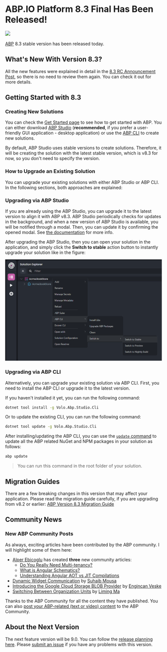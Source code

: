 # ABP.IO Platform 8.3 Final Has Been Released!

![](cover-image.png)

[ABP](https://abp.io/) 8.3 stable version has been released today.

## What's New With Version 8.3?

All the new features were explained in detail in the [8.3 RC Announcement Post](https://blog.abp.io/abp/announcing-abp-8-3-release-candidate), so there is no need to review them again. You can check it out for more details. 

## Getting Started with 8.3

### Creating New Solutions

You can check the [Get Started page](https://abp.io/get-started) to see how to get started with ABP. You can either download [ABP Studio](https://abp.io/get-started#abp-studio-tab) (**recommended**, if you prefer a user-friendly GUI application - desktop application) or use the [ABP CLI](https://abp.io/docs/latest/cli) to create new solutions.

By default, ABP Studio uses stable versions to create solutions. Therefore, it will be creating the solution with the latest stable version, which is v8.3 for now, so you don't need to specify the version.

### How to Upgrade an Existing Solution

You can upgrade your existing solutions with either ABP Studio or ABP CLI. In the following sections, both approaches are explained:

### Upgrading via ABP Studio

If you are already using the ABP Studio, you can upgrade it to the latest version to align it with ABP v8.3. ABP Studio periodically checks for updates in the background, and when a new version of ABP Studio is available, you will be notified through a modal. Then, you can update it by confirming the opened modal. See [the documentation](https://abp.io/docs/latest/studio/installation#upgrading) for more info.

After upgrading the ABP Studio, then you can open your solution in the application, and simply click the **Switch to stable** action button to instantly upgrade your solution like in the figure:

![](switch-to-stable.png)

### Upgrading via ABP CLI

Alternatively, you can upgrade your existing solution via ABP CLI. First, you need to install the ABP CLI or upgrade it to the latest version.

If you haven't installed it yet, you can run the following command:

```bash
dotnet tool install -g Volo.Abp.Studio.Cli
```

Or to update the existing CLI, you can run the following command:

```bash
dotnet tool update -g Volo.Abp.Studio.Cli
```

After installing/updating the ABP CLI, you can use the [`update` command](https://abp.io/docs/latest/CLI#update) to update all the ABP related NuGet and NPM packages in your solution as follows:

```bash
abp update
```

> You can run this command in the root folder of your solution.

## Migration Guides

There are a few breaking changes in this version that may affect your application. Please read the migration guide carefully, if you are upgrading from v8.2 or earlier: [ABP Version 8.3 Migration Guide](https://abp.io/docs/8.3/release-info/migration-guides/abp-8-3)

## Community News

### New ABP Community Posts

As always, exciting articles have been contributed by the ABP community. I will highlight some of them here:

* [Alper Ebicoglu](https://twitter.com/alperebicoglu) has created **three** new community articles:
    * [Do You Really Need Multi-tenancy?](https://abp.io/community/articles/do-you-really-need-multitenancy-hpwn44r3)
    * [What is Angular Schematics?](https://abp.io/community/articles/what-is-angular-schematics-2z4jusf5)
    * [Understanding Angular AOT vs JIT Compilations](https://abp.io/community/articles/understanding-angular-aot-vs-jit-compilations-0r0a0a3f)
* [Dynamic Widget Communication](https://abp.io/community/articles/dynamic-widget-communication-uvun7q23) by [Suhaib Mousa](https://suhaibmousa.com/)
* [Introducing the Google Cloud Storage BLOB Provider](https://abp.io/community/articles/introducing-the-google-cloud-storage-blob-provider-yrt6azc0) by [Engincan Veske](https://twitter.com/EngincanVeske)
* [Switching Between Organization Units](https://abp.io/community/articles/switching-between-organization-units-i5tokpzt) by [Liming Ma](https://github.com/maliming)

Thanks to the ABP Community for all the content they have published. You can also [post your ABP-related (text or video) content](https://abp.io/community/posts/submit) to the ABP Community.

## About the Next Version

The next feature version will be 9.0. You can follow the [release planning here](https://github.com/abpframework/abp/milestones). Please [submit an issue](https://github.com/abpframework/abp/issues/new) if you have any problems with this version.